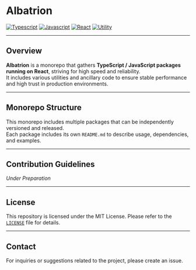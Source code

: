 # Albatrion

[![Typescript](https://img.shields.io/badge/typescript-✔-blue.svg)]()
[![Javascript](https://img.shields.io/badge/javascript-✔-yellow.svg)]()
[![React](https://img.shields.io/badge/react-✔-61DAFB.svg)]()
[![Utility](https://img.shields.io/badge/utility-✔-green.svg)]()

---

## Overview

**Albatrion** is a monorepo that gathers **TypeScript / JavaScript packages running on React**, striving for high speed and reliability.  
It includes various utilities and ancillary code to ensure stable performance and high trust in production environments.

---

## Monorepo Structure

This monorepo includes multiple packages that can be independently versioned and released.  
Each package includes its own `README.md` to describe usage, dependencies, and examples.

---

## Contribution Guidelines

_Under Preparation_

---

## License

This repository is licensed under the MIT License. Please refer to the [`LICENSE`](./LICENSE) file for details.

---

## Contact

For inquiries or suggestions related to the project, please create an issue.
